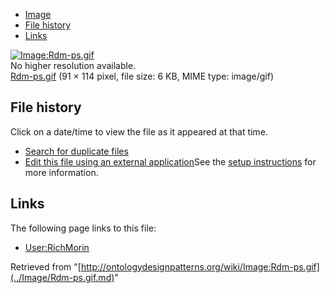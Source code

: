 * [Image](../Image/Rdm-ps.gif.md#file)
* [File history](../Image/Rdm-ps.gif.md#filehistory)
* [Links](../Image/Rdm-ps.gif.md#filelinks)

[![Image:Rdm-ps.gif](../../../images/1/1a/Rdm-ps.gif)](../../../images/1/1a/Rdm-ps.gif)  
No higher resolution available.  
[Rdm-ps.gif](../../../images/1/1a/Rdm-ps.gif)‎ (91 × 114 pixel, file size: 6 KB, MIME type: image/gif)

## File history

Click on a date/time to view the file as it appeared at that time.



  
* [Search for duplicate files](http://ontologydesignpatterns.org/wiki/Special:FileDuplicateSearch/Rdm-ps.gif "Special:FileDuplicateSearch/Rdm-ps.gif")
* [Edit this file using an external application](http://ontologydesignpatterns.org/wiki/index.php?title=Image:Rdm-ps.gif&action=edit&externaledit=true&mode=file "Image:Rdm-ps.gif")See the [setup instructions](http://www.mediawiki.org/wiki/Manual:External_editors "http://www.mediawiki.org/wiki/Manual:External_editors") for more information.

## Links



The following page links to this file:


* [User:RichMorin](../User/RichMorin.md "User:RichMorin")


Retrieved from "[http://ontologydesignpatterns.org/wiki/Image:Rdm-ps.gif](../Image/Rdm-ps.gif.md)"